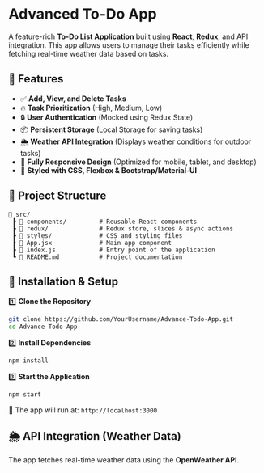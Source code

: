 # Advanced To-Do App

A feature-rich **To-Do List Application** built using **React**, **Redux**, and API integration. This app allows users to manage their tasks efficiently while fetching real-time weather data based on tasks.

## 🚀 Features
- ✅ **Add, View, and Delete Tasks**
- 🔥 **Task Prioritization** (High, Medium, Low)
- 🔒 **User Authentication** (Mocked using Redux State)
- 📦 **Persistent Storage** (Local Storage for saving tasks)
- 🌦 **Weather API Integration** (Displays weather conditions for outdoor tasks)
- 📱 **Fully Responsive Design** (Optimized for mobile, tablet, and desktop)
- 🎨 **Styled with CSS, Flexbox & Bootstrap/Material-UI**

## 📂 Project Structure
```plaintext
📁 src/
 ┣ 📂 components/         # Reusable React components
 ┣ 📂 redux/              # Redux store, slices & async actions
 ┣ 📂 styles/             # CSS and styling files
 ┣ 📜 App.jsx             # Main app component
 ┣ 📜 index.js            # Entry point of the application
 ┗ 📜 README.md           # Project documentation
```

## 🔧 Installation & Setup

1️⃣ **Clone the Repository**
```sh
git clone https://github.com/YourUsername/Advance-Todo-App.git
cd Advance-Todo-App
```

2️⃣ **Install Dependencies**
```sh
npm install
```

3️⃣ **Start the Application**
```sh
npm start
```
📌 The app will run at: `http://localhost:3000`

## 🌦 API Integration (Weather Data)
The app fetches real-time weather data using the **OpenWeather API**.

